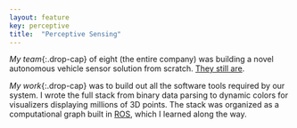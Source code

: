 ```yaml
---
layout: feature
key: perceptive
title:  "Perceptive Sensing"
---
```


*My team*{:.drop-cap}
of eight (the entire company) was building a novel autonomous vehicle sensor solution from scratch. [They still are](https://www.perceptivesensing.ai).

*My work*{:.drop-cap}
was to build out all the software tools required by our system. I wrote the full stack from binary data parsing to dynamic colors for visualizers displaying millions of 3D points. The stack was organized as a computational graph built in [ROS](https://www.ros.org/about-ros/), which I learned along the way.